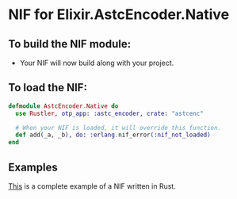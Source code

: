# NIF for Elixir.AstcEncoder.Native

## To build the NIF module:

- Your NIF will now build along with your project.

## To load the NIF:

```elixir
defmodule AstcEncoder.Native do
  use Rustler, otp_app: :astc_encoder, crate: "astcenc"

  # When your NIF is loaded, it will override this function.
  def add(_a, _b), do: :erlang.nif_error(:nif_not_loaded)
end
```

## Examples

[This](https://github.com/rusterlium/NifIo) is a complete example of a NIF written in Rust.
